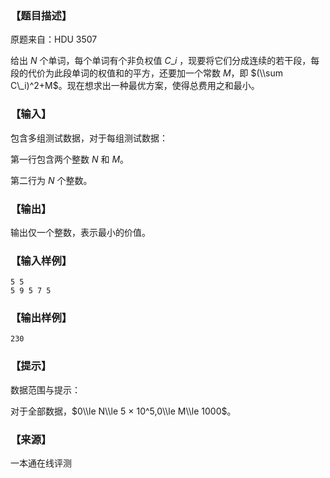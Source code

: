 ### 【题目描述】

原题来自：HDU 3507

给出 $N$ 个单词，每个单词有个非负权值 $C\_i$ ，现要将它们分成连续的若干段，每段的代价为此段单词的权值和的平方，还要加一个常数 $M$，即 $(\\sum C\_i)^2+M$。现在想求出一种最优方案，使得总费用之和最小。

### 【输入】

包含多组测试数据，对于每组测试数据：

第一行包含两个整数 $N$ 和 $M$。

第二行为 $N$ 个整数。

### 【输出】

输出仅一个整数，表示最小的价值。

### 【输入样例】

```
5 5
5 9 5 7 5
```

### 【输出样例】

```
230
```

### 【提示】

数据范围与提示：

对于全部数据，$0\\le N\\le 5 × 10^5,0\\le M\\le 1000$。


 ### 【来源】

 一本通在线评测 